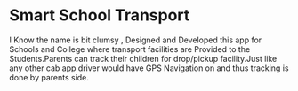 # Smart School Transport
I Know the name is bit clumsy , Designed and Developed this app for Schools and College where transport facilities are Provided to the Students.Parents can track their children for drop/pickup facility.Just like any other cab app driver would have GPS Navigation on and thus tracking is done by parents side.
